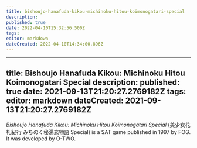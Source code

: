 ```yaml
---
title: bishoujo-hanafuda-kikou-michinoku-hitou-koimonogatari-special
description: 
published: true
date: 2022-04-10T15:32:56.500Z
tags: 
editor: markdown
dateCreated: 2022-04-10T14:34:00.896Z
---
```


---
title: Bishoujo Hanafuda Kikou: Michinoku Hitou Koimonogatari Special
description: 
published: true
date: 2021-09-13T21:20:27.2769182Z 
tags: 
editor: markdown
dateCreated: 2021-09-13T21:20:27.2769182Z
---
_Bishoujo Hanafuda Kikou: Michinoku Hitou Koimonogatari Special_ (<span lang='ja'>美少女花札紀行 みちのく秘湯恋物語 Special</span>) is a SAT game published in 1997 by FOG.
It was developed by O-TWO.
